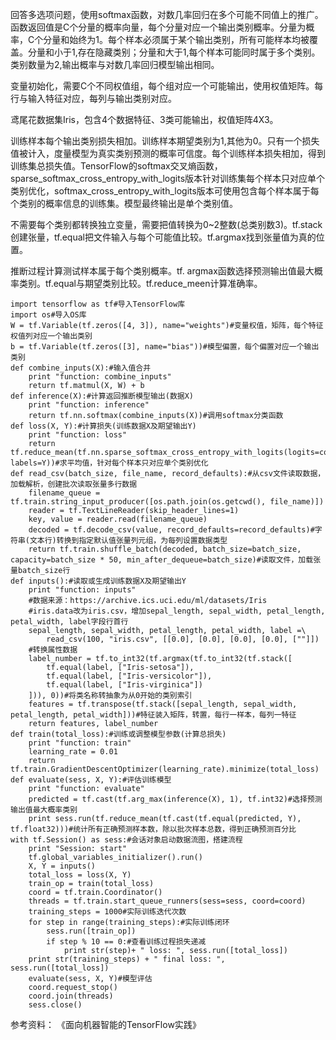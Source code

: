 回答多选项问题，使用softmax函数，对数几率回归在多个可能不同值上的推广。函数返回值是C个分量的概率向量，每个分量对应一个输出类别概率。分量为概率，C个分量和始终为1。每个样本必须属于某个输出类别，所有可能样本均被覆盖。分量和小于1,存在隐藏类别；分量和大于1,每个样本可能同时属于多个类别。类别数量为2,输出概率与对数几率回归模型输出相同。

变量初始化，需要C个不同权值组，每个组对应一个可能输出，使用权值矩阵。每行与输入特征对应，每列与输出类别对应。

鸢尾花数据集Iris，包含4个数据特征、3类可能输出，权值矩阵4X3。

训练样本每个输出类别损失相加。训练样本期望类别为1,其他为0。只有一个损失值被计入，度量模型为真实类别预测的概率可信度。每个训练样本损失相加，得到训练集总损失值。TensorFlow的softmax交叉熵函数，sparse_softmax_cross_entropy_with_logits版本针对训练集每个样本只对应单个类别优化，softmax_cross_entropy_with_logits版本可使用包含每个样本属于每个类别的概率信息的训练集。模型最终输出是单个类别值。

不需要每个类别都转换独立变量，需要把值转换为0~2整数(总类别数3)。tf.stack创建张量，tf.equal把文件输入与每个可能值比较。tf.argmax找到张量值为真的位置。

推断过程计算测试样本属于每个类别概率。tf. argmax函数选择预测输出值最大概率类别。tf.equal与期望类别比较。tf.reduce_meen计算准确率。


    import tensorflow as tf#导入TensorFlow库
    import os#导入OS库
    W = tf.Variable(tf.zeros([4, 3]), name="weights")#变量权值，矩阵，每个特征权值列对应一个输出类别
    b = tf.Variable(tf.zeros([3], name="bias"))#模型偏置，每个偏置对应一个输出类别
    def combine_inputs(X):#输入值合并
        print "function: combine_inputs"
        return tf.matmul(X, W) + b
    def inference(X):#计算返回推断模型输出(数据X)
        print "function: inference"
        return tf.nn.softmax(combine_inputs(X))#调用softmax分类函数
    def loss(X, Y):#计算损失(训练数据X及期望输出Y)
        print "function: loss"
        return tf.reduce_mean(tf.nn.sparse_softmax_cross_entropy_with_logits(logits=combine_inputs(X), labels=Y))#求平均值，针对每个样本只对应单个类别优化
    def read_csv(batch_size, file_name, record_defaults):#从csv文件读取数据，加载解析，创建批次读取张量多行数据
        filename_queue = tf.train.string_input_producer([os.path.join(os.getcwd(), file_name)])
        reader = tf.TextLineReader(skip_header_lines=1)
        key, value = reader.read(filename_queue)
        decoded = tf.decode_csv(value, record_defaults=record_defaults)#字符串(文本行)转换到指定默认值张量列元组，为每列设置数据类型
        return tf.train.shuffle_batch(decoded, batch_size=batch_size, capacity=batch_size * 50, min_after_dequeue=batch_size)#读取文件，加载张量batch_size行
    def inputs():#读取或生成训练数据X及期望输出Y
        print "function: inputs"
        #数据来源：https://archive.ics.uci.edu/ml/datasets/Iris
        #iris.data改为iris.csv，增加sepal_length, sepal_width, petal_length, petal_width, label字段行首行
        sepal_length, sepal_width, petal_length, petal_width, label =\
            read_csv(100, "iris.csv", [[0.0], [0.0], [0.0], [0.0], [""]])
        #转换属性数据
        label_number = tf.to_int32(tf.argmax(tf.to_int32(tf.stack([
            tf.equal(label, ["Iris-setosa"]),
            tf.equal(label, ["Iris-versicolor"]),
            tf.equal(label, ["Iris-virginica"])
        ])), 0))#将类名称转抽象为从0开始的类别索引
        features = tf.transpose(tf.stack([sepal_length, sepal_width, petal_length, petal_width]))#特征装入矩阵，转置，每行一样本，每列一特征
        return features, label_number
    def train(total_loss):#训练或调整模型参数(计算总损失)
        print "function: train"
        learning_rate = 0.01
        return tf.train.GradientDescentOptimizer(learning_rate).minimize(total_loss)
    def evaluate(sess, X, Y):#评估训练模型
        print "function: evaluate"
        predicted = tf.cast(tf.arg_max(inference(X), 1), tf.int32)#选择预测输出值最大概率类别
        print sess.run(tf.reduce_mean(tf.cast(tf.equal(predicted, Y), tf.float32)))#统计所有正确预测样本数，除以批次样本总数，得到正确预测百分比
    with tf.Session() as sess:#会话对象启动数据流图，搭建流程
        print "Session: start"
        tf.global_variables_initializer().run()
        X, Y = inputs()
        total_loss = loss(X, Y)
        train_op = train(total_loss)
        coord = tf.train.Coordinator()
        threads = tf.train.start_queue_runners(sess=sess, coord=coord)
        training_steps = 1000#实际训练迭代次数
        for step in range(training_steps):#实际训练闭环
            sess.run([train_op])
            if step % 10 == 0:#查看训练过程损失递减
                print str(step)+ " loss: ", sess.run([total_loss])
        print str(training_steps) + " final loss: ", sess.run([total_loss])
        evaluate(sess, X, Y)#模型评估
        coord.request_stop()
        coord.join(threads)
        sess.close()


参考资料：
《面向机器智能的TensorFlow实践》


